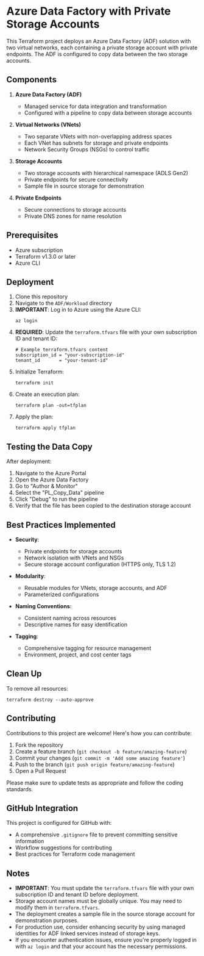 # Azure Data Factory with Private Storage Accounts

This Terraform project deploys an Azure Data Factory (ADF) solution with two virtual networks, each containing a private storage account with private endpoints. The ADF is configured to copy data between the two storage accounts.

## Components

1. **Azure Data Factory (ADF)**
   - Managed service for data integration and transformation
   - Configured with a pipeline to copy data between storage accounts

2. **Virtual Networks (VNets)**
   - Two separate VNets with non-overlapping address spaces
   - Each VNet has subnets for storage and private endpoints
   - Network Security Groups (NSGs) to control traffic

3. **Storage Accounts**
   - Two storage accounts with hierarchical namespace (ADLS Gen2)
   - Private endpoints for secure connectivity
   - Sample file in source storage for demonstration

4. **Private Endpoints**
   - Secure connections to storage accounts
   - Private DNS zones for name resolution

## Prerequisites

- Azure subscription
- Terraform v1.3.0 or later
- Azure CLI

## Deployment

1. Clone this repository
2. Navigate to the `ADF/Workload` directory
3. **IMPORTANT**: Log in to Azure using the Azure CLI:
   ```
   az login
   ```
4. **REQUIRED**: Update the `terraform.tfvars` file with your own subscription ID and tenant ID:
   ```
   # Example terraform.tfvars content
   subscription_id = "your-subscription-id"
   tenant_id       = "your-tenant-id"
   ```
5. Initialize Terraform:
   ```
   terraform init
   ```
6. Create an execution plan:
   ```
   terraform plan -out=tfplan
   ```
7. Apply the plan:
   ```
   terraform apply tfplan
   ```

## Testing the Data Copy

After deployment:

1. Navigate to the Azure Portal
2. Open the Azure Data Factory
3. Go to "Author & Monitor"
4. Select the "PL_Copy_Data" pipeline
5. Click "Debug" to run the pipeline
6. Verify that the file has been copied to the destination storage account

## Best Practices Implemented

- **Security**:
  - Private endpoints for storage accounts
  - Network isolation with VNets and NSGs
  - Secure storage account configuration (HTTPS only, TLS 1.2)

- **Modularity**:
  - Reusable modules for VNets, storage accounts, and ADF
  - Parameterized configurations

- **Naming Conventions**:
  - Consistent naming across resources
  - Descriptive names for easy identification

- **Tagging**:
  - Comprehensive tagging for resource management
  - Environment, project, and cost center tags

## Clean Up

To remove all resources:

```
terraform destroy --auto-approve
```

## Contributing

Contributions to this project are welcome! Here's how you can contribute:

1. Fork the repository
2. Create a feature branch (`git checkout -b feature/amazing-feature`)
3. Commit your changes (`git commit -m 'Add some amazing feature'`)
4. Push to the branch (`git push origin feature/amazing-feature`)
5. Open a Pull Request

Please make sure to update tests as appropriate and follow the coding standards.

## GitHub Integration

This project is configured for GitHub with:
- A comprehensive `.gitignore` file to prevent committing sensitive information
- Workflow suggestions for contributing
- Best practices for Terraform code management

## Notes

- **IMPORTANT**: You must update the `terraform.tfvars` file with your own subscription ID and tenant ID before deployment.
- Storage account names must be globally unique. You may need to modify them in `terraform.tfvars`.
- The deployment creates a sample file in the source storage account for demonstration purposes.
- For production use, consider enhancing security by using managed identities for ADF linked services instead of storage keys.
- If you encounter authentication issues, ensure you're properly logged in with `az login` and that your account has the necessary permissions.
